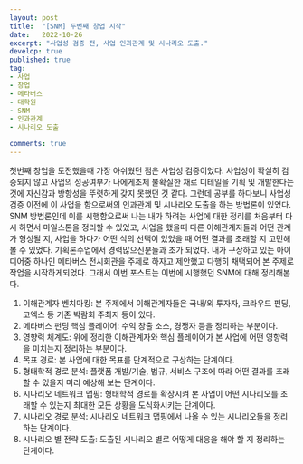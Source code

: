 ```yaml
---
layout: post
title:  "[SNM] 두번째 창업 시작"
date:   2022-10-26
excerpt: "사업성 검증 전, 사업 인과관계 및 시나리오 도출."
develop: true
published: true
tag:
- 사업
- 창업
- 메타버스
- 대학원
- SNM
- 인과관계
- 시나리오 도출

comments: true
---
```


첫번째 창업을 도전했을때 가장 아쉬웠던 점은 사업성 검증이었다. 사업성이 확실히 검증되지 않고 사업의 성공여부가 나에게조체 불확실한 채로 디테일을 기획 및 개발한다는 것에 자신감과 방향성을 뚜렷하게 갖지 못했던 것 같다. 그런데 공부를 하다보니 사업성 검증 이전에 이 사업을 함으로써의 인과관계 및 시나리오 도출을 하는 방법론이 있었다. SNM 방법론인데 이를 시행함으로써 나는 내가 하려는 사업에 대한 정리를 처음부터 다시 하면서 마일스톤을 정리할 수 있었고, 사업을 했을때 다른 이해관계자들과 어떤 관계가 형성될 지, 사업을 하다가 어떤 식의 선택이 있었을 때 어떤 결과를 초래할 지 고민해 볼 수 있었다. 기획론수업에서 경력많으신분들과 조가 되었다. 내가 구상하고 있는 아이디어중 하나인 메타버스 전시회관을 주제로 하자고 제안했고 다행히 채택되어 본 주제로 작업을 시작하게되었다. 그래서 이번 포스트는 이번에 시행했던 SNM에 대해 정리해본다.

1. 이해관계자 벤치마킹: 본 주제에서 이해관계자들은 국내/외 투자자, 크라우드 펀딩, 코엑스 등 기존 박람회 주최지 등이 있다.
2. 메타버스 펀딩 핵심 플레이어: 수익 창출 소스, 경쟁자 등을 정리하는 부분이다.
3. 영향력 체계도: 위에 정리한 이해관계자와 핵심 플레이어가 본 사업에 어떤 영향력을 미치는지 정리하는 부분이다.
4. 목표 경로: 본 사업에 대한 목표를 단계적으로 구상하는 단계이다.
5. 형태학적 경로 분석: 플랫폼 개발/기술, 법규, 서비스 구조에 따라 어떤 결과를 초래할 수 있을지 미리 예상해 보는 단계이다.
6. 시나리오 네트워크 맵핑: 형태학적 경로를 확장시켜 본 사업이 어떤 시나리오를 초래할 수 있는지 최대한 모든 상황을 도식화시키는 단계이다.
7. 시나리오 경로 분석: 시나리오 네트워크 맵핑에서 나올 수 있는 시나리오들을 정리하는 단계이다.
8. 시나리오 별 전략 도출: 도출된 시나리오 별로 어떻게 대응을 해야 할 지 정리하는 단계이다.

